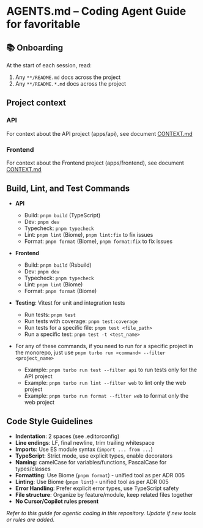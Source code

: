 # AGENTS.md – Coding Agent Guide for favoritable

## 📚 Onboarding

At the start of each session, read:

1. Any `**/README.md` docs across the project
2. Any `**/README.*.md` docs across the project

## Project context

### API

For context about the API project (apps/api), see document [CONTEXT.md](apps/api/docs/CONTEXT.md)

### Frontend

For context about the Frontend project (apps/frontend), see document [CONTEXT.md](apps/frontend/docs/CONTEXT.md)

## Build, Lint, and Test Commands

- **API**
  - Build: `pnpm build` (TypeScript)
  - Dev: `pnpm dev`
  - Typecheck: `pnpm typecheck`
  - Lint: `pnpm lint` (Biome), `pnpm lint:fix` to fix issues
  - Format: `pnpm format` (Biome), `pnpm format:fix` to fix issues
- **Frontend**
  - Build: `pnpm build` (Rsbuild)
  - Dev: `pnpm dev`
  - Typecheck: `pnpm typecheck`
  - Lint: `pnpm lint` (Biome)
  - Format: `pnpm format` (Biome)
- **Testing**: Vitest for unit and integration tests
  - Run tests: `pnpm test`
  - Run tests with coverage: `pnpm test:coverage`
  - Run tests for a specific file: `pnpm test <file_path>`
  - Run a specific test: `pnpm test -t <test_name>`

- For any of these commands, if you need to run for a specific project in the monorepo, just use `pnpm turbo run <command> --filter <project_name>`
  - Example: `pnpm turbo run test --filter api` to run tests only for the API project
  - Example: `pnpm turbo run lint --filter web` to lint only the web project
  - Example: `pnpm turbo run format --filter web` to format only the web project

## Code Style Guidelines

- **Indentation**: 2 spaces (see .editorconfig)
- **Line endings**: LF, final newline, trim trailing whitespace
- **Imports**: Use ES module syntax (`import ... from ...`)
- **TypeScript**: Strict mode, use explicit types, enable decorators
- **Naming**: camelCase for variables/functions, PascalCase for types/classes
- **Formatting**: Use Biome (`pnpm format`) - unified tool as per ADR 005
- **Linting**: Use Biome (`pnpm lint`) - unified tool as per ADR 005
- **Error Handling**: Prefer explicit error types, use TypeScript safety
- **File structure**: Organize by feature/module, keep related files together
- **No Cursor/Copilot rules present**

_Refer to this guide for agentic coding in this repository. Update if new tools or rules are added._
